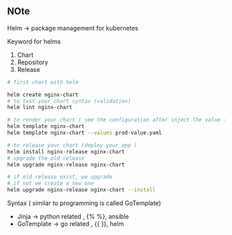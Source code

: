 ## NOte 
Helm -> package management for kubernetes 

Keyword for helms 
1. Chart 
2. Repository 
3. Release 

```bash
# first chart with helm 

helm create nginx-chart 
# to test your chart syntax (validation)
helm lint nginx-chart 

# to render your chart ( see the configuration after inject the value file )
helm template nginx-chart 
helm template nginx-chart --values prod-value.yaml

# to release your chart (deploy your app )
helm install nginx-release nginx-chart 
# upgrade the old release 
helm upgrade nginx-release nginx-chart 

# if old release exist, we upgrade 
# if not we create a new one 
helm upgrade nginx-release nginx-chart --install 


```

Syntax ( similar to programming is called GoTemplate)
- Jinja -> python related , {% %}, ansible
- GoTemplate -> go related , {{ }}, helm